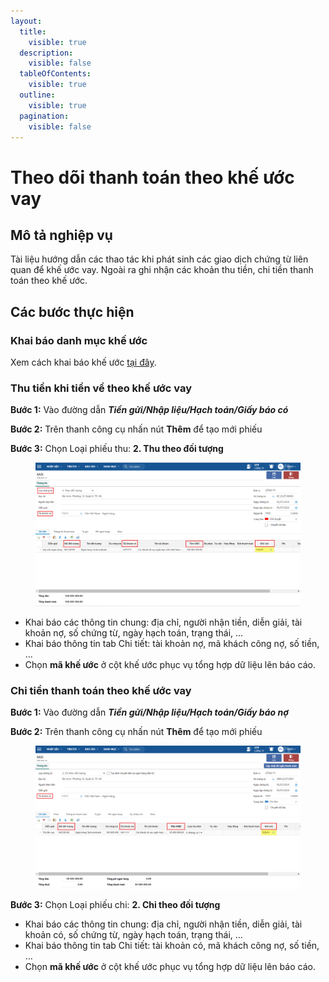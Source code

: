 ```yaml
---
layout:
  title:
    visible: true
  description:
    visible: false
  tableOfContents:
    visible: true
  outline:
    visible: true
  pagination:
    visible: false
---
```


# Theo dõi thanh toán theo khế ước vay

## Mô tả nghiệp vụ

Tài liệu hướng dẫn các thao tác khi phát sinh các giao dịch chứng từ liên quan để khế ước vay. Ngoài ra ghi nhận các khoản thu tiền, chi tiền thanh toán theo khế ước.

## Các bước thực hiện

### Khai báo danh mục khế ước

Xem cách khai báo khế ước [tại đây](khai-bao-thong-tin-khe-uoc-vay.md).

### Thu tiền khi tiền về theo khế ước vay

**Bước 1:** Vào đường dẫn _**Tiền gửi/Nhập liệu/Hạch toán/Giấy báo có**_

**Bước 2:** Trên thanh công cụ nhấn nút **Thêm** để tạo mới phiếu

**Bước 3:** Chọn Loại phiếu thu: **2. Thu theo đối tượng**

<figure><img src="../../.gitbook/assets/KU5.png" alt=""><figcaption></figcaption></figure>

* Khai báo các thông tin chung: địa chỉ, người nhận tiền, diễn giải, tài khoản nợ, số chứng từ, ngày hạch toán, trạng thái, …
* Khai báo thông tin tab Chi tiết: tài khoản nợ, mã khách công nợ, số tiền, …
* Chọn **mã khế ước** ở cột khế ước phục vụ tổng hợp dữ liệu lên báo cáo.

### Chi tiền thanh toán theo khế ước vay

**Bước 1:** Vào đường dẫn _**Tiền gửi/Nhập liệu/Hạch toán/Giấy báo nợ**_

**Bước 2:** Trên thanh công cụ nhấn nút **Thêm** để tạo mới phiếu

<figure><img src="../../.gitbook/assets/KU6.png" alt=""><figcaption></figcaption></figure>

**Bước 3:** Chọn Loại phiếu chi: **2. Chi theo đối tượng**

* Khai báo các thông tin chung: địa chỉ, người nhận tiền, diễn giải, tài khoản có, số chứng từ, ngày hạch toán, trạng thái, …
* Khai báo thông tin tab Chi tiết: tài khoản có, mã khách công nợ, số tiền, …
* Chọn **mã khế ước** ở cột khế ước phục vụ tổng hợp dữ liệu lên báo cáo.

###

